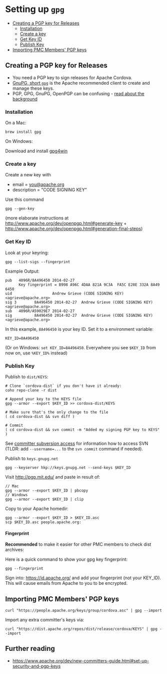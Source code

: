 <!--
#
# Licensed to the Apache Software Foundation (ASF) under one
# or more contributor license agreements.  See the NOTICE file
# distributed with this work for additional information
# regarding copyright ownership.  The ASF licenses this file
# to you under the Apache License, Version 2.0 (the
# "License"); you may not use this file except in compliance
# with the License.  You may obtain a copy of the License at
#
# http://www.apache.org/licenses/LICENSE-2.0
#
# Unless required by applicable law or agreed to in writing,
# software distributed under the License is distributed on an
# "AS IS" BASIS, WITHOUT WARRANTIES OR CONDITIONS OF ANY
#  KIND, either express or implied.  See the License for the
# specific language governing permissions and limitations
# under the License.
#
-->

# Setting up `gpg`

- [Creating a PGP key for Releases](#creating-a-pgp-key-for-releases)
  * [Installation](#installation)
  * [Create a key](#create-a-key)
  * [Get Key ID](#get-key-id)
  * [Publish Key](#publish-key)
- [Importing PMC Members' PGP keys](#importing-pmc-members-pgp-keys)

## Creating a PGP key for Releases

- You need a PGP key to sign releases for Apache Cordova. 
- [GnuPG, short `gpg`](http://www.apache.org/dev/openpgp.html#gnupg) is the Apache recommended client to create and manage these keys.
- PGP, GPG, GnuPG, OpenPGP can be confusing - [read about the background](https://www.goanywhere.com/blog/2013/07/18/openpgp-pgp-gpg-difference)

### Installation

On a Mac:

    brew install gpg

On Windows:

Download and install [gpg4win](https://www.gpg4win.org/)

### Create a key

Create a new key with 

 * email = you@apache.org
 * description = "CODE SIGNING KEY"
 
Use this command

    gpg --gen-key

(more elaborate instructions at http://www.apache.org/dev/openpgp.html#generate-key + http://www.apache.org/dev/openpgp.html#generation-final-steps)

### Get Key ID

Look at your keyring:

    gpg --list-sigs --fingerprint

Example Output:

    pub   4096R/8A496450 2014-02-27
          Key fingerprint = B998 A96C 4DAA 821A 9C3A  FA5C E28E 332A 8A49 6450
    uid                  Andrew Grieve (CODE SIGNING KEY) <agrieve@apache.org>
    sig 3        8A496450 2014-02-27  Andrew Grieve (CODE SIGNING KEY) <agrieve@apache.org>
    sub   4096R/A59029E7 2014-02-27
    sig          8A496450 2014-02-27  Andrew Grieve (CODE SIGNING KEY) <agrieve@apache.org>

In this example, `8A496450` is your key ID. Set it to a environment variable:

    KEY_ID=8A496450
   
(Or on Windows: `set KEY_ID=8A496450`. Everywhere you see `$KEY_ID` from now on, use `%KEY_ID%` instead)

### Publish Key

Publish to `dist/KEYS`:

    # Clone `cordova-dist` if you don't have it already:
    coho repo-clone -r dist
    
    # Append your key to the KEYS file
    gpg --armor --export $KEY_ID >> cordova-dist/KEYS
    
    # Make sure that's the only change to the file
    ( cd cordova-dist && svn diff )
    
    # Commit
    ( cd cordova-dist && svn commit -m "Added my signing PGP key to KEYS" )
    
See [committer subversion access](https://www.apache.org/dev/version-control.html#https-svn) for information how to access SVN (TLDR: add `--username=...` to the `svn commit` command if needed).

Publish to `keys.gnupg.net`

    gpg --keyserver hkp://keys.gnupg.net --send-keys $KEY_ID

Visit http://pgp.mit.edu/ and paste in result of:

    // Mac
    gpg --armor --export $KEY_ID | pbcopy
    // Windows
    gpg --armor --export $KEY_ID | clip

Copy to your Apache homedir:

    gpg --armor --export $KEY_ID > $KEY_ID.asc
    scp $KEY_ID.asc people.apache.org:

#### Fingerprint

**Recommended** to make it easier for other PMC members to check dist archives:

Here is a quick command to show your gpg key fingerprint:

    gpg --fingerprint

Sign into: https://id.apache.org/ and add your fingerprint (not your KEY_ID). This will cause emails from Apache to you to be encrypted.

## Importing PMC Members' PGP keys

    curl "https://people.apache.org/keys/group/cordova.asc" | gpg --import

Import any extra committer's keys via:

    curl "https://dist.apache.org/repos/dist/release/cordova/KEYS" | gpg --import

## Further reading

* https://www.apache.org/dev/new-committers-guide.html#set-up-security-and-pgp-keys
